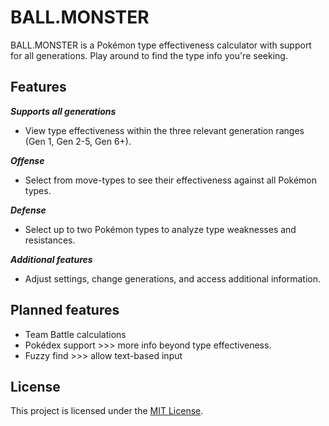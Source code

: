 # BALL.MONSTER

BALL.MONSTER is a Pokémon type effectiveness calculator with support for all generations. Play around to find the type info you're seeking.

## Features
***Supports all generations***
- View type effectiveness within the three relevant generation ranges (Gen 1, Gen 2-5, Gen 6+).

***Offense***
- Select from move-types to see their effectiveness against all Pokémon types.

***Defense***
- Select up to two Pokémon types to analyze type weaknesses and resistances.

***Additional features***
- Adjust settings, change generations, and access additional information.

## Planned features
- Team Battle calculations
- Pokédex support >>> more info beyond type effectiveness.
- Fuzzy find >>> allow text-based input

## License
This project is licensed under the [MIT License](LICENSE).